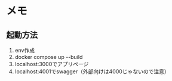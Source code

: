 # メモ

## 起動方法

1. env作成
1. docker compose up --build
1. localhost:3000でアプリページ
1. localhost:4001でswagger（外部向けは4000じゃないので注意）